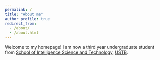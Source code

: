 ```yaml
---
permalink: /
title: "About me"
author_profile: true
redirect_from: 
  - /about/
  - /about.html
---
```


Welcome to my homepage! I am now a third year undergraduate student from [School of Intelligence Science and Technology](https://ai.ustb.edu.cn/), [USTB](https://www.ustb.edu.cn/).
